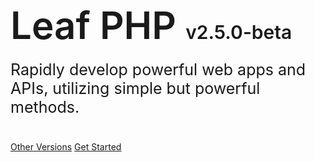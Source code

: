 <h1 style="font-size: 60px; font-weight: 600;">
  Leaf PHP  <span style="font-size: 30px;">v2.5.0-beta</span>
</h1>
<p style="font-size: 25px; margin-top: -20px; margin-bottom: 40px;">
  Rapidly develop powerful web apps and APIs, utilizing simple but powerful methods.
</p>

[Other Versions](versions)
[Get Started](leaf/v/2.5.0-beta/intro/)
